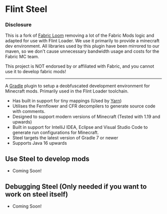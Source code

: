 # Flint Steel

### Disclosure
This is a fork of [Fabric Loom](https://github.com/FabricMC/fabric-loom) removing a lot of the Fabric Mods logic and adapted for use with Flint Loader.
We use it primarily to provide a minecraft dev environment. All libraries used by this plugin have been mirrored to our maven, so we don't cause unnecessary bandwidth usage and costs for the Fabric MC team.

This project is NOT endorsed by or affiliated with Fabric, and you cannot use it to develop fabric mods!

***

A [Gradle](https://gradle.org/) plugin to setup a deobfuscated development environment for Minecraft mods. Primarily used in the Flint Loader toolchain.

* Has built in support for tiny mappings (Used by [Yarn](https://github.com/FabricMC/yarn))
* Utilises the Fernflower and CFR decompilers to generate source code with comments.
* Designed to support modern versions of Minecraft (Tested with 1.19 and upwards)
* Built in support for IntelliJ IDEA, Eclipse and Visual Studio Code to generate run configurations for Minecraft.
* Steel targets the latest version of Gradle 7 or newer 
* Supports Java 16 upwards

## Use Steel to develop mods

* Coming Soon!

## Debugging Steel (Only needed if you want to work on steel itself)

* Coming Soon!
